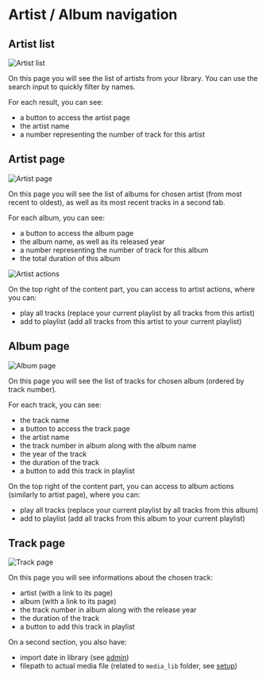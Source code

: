 # Artist / Album navigation

## Artist list
![Artist list](https://raw.githubusercontent.com/Keiwen/maule_player/main/docs/img/artist_list.png)

On this page you will see the list of artists
from your library. You can use the search input to
quickly filter by names.

For each result, you can see:
* a button to access the artist page
* the artist name
* a number representing the number of track for this artist

## Artist page
![Artist page](https://raw.githubusercontent.com/Keiwen/maule_player/main/docs/img/artist_page.png)

On this page you will see the list of albums
for chosen artist (from most recent to oldest),
as well as its most recent tracks in a second tab.

For each album, you can see:
* a button to access the album page
* the album name, as well as its released year
* a number representing the number of track for this album
* the total duration of this album

![Artist actions](https://raw.githubusercontent.com/Keiwen/maule_player/main/docs/img/artist_actions.png)

On the top right of the content part, you can access
to artist actions, where you can:
* play all tracks (replace your current playlist
by all tracks from this artist)
* add to playlist (add all tracks from this artist
to your current playlist)


## Album page
![Album page](https://raw.githubusercontent.com/Keiwen/maule_player/main/docs/img/album_page.png)

On this page you will see the list of tracks
for chosen album (ordered by track number).

For each track, you can see:
* the track name
* a button to access the track page
* the artist name
* the track number in album along with the album name
* the year of the track
* the duration of the track
* a button to add this track in playlist

On the top right of the content part, you can access
to album actions (similarly to artist page),
where you can:
* play all tracks (replace your current playlist
  by all tracks from this album)
* add to playlist (add all tracks from this album
  to your current playlist)

## Track page
![Track page](https://raw.githubusercontent.com/Keiwen/maule_player/main/docs/img/track_page.png)

On this page you will see informations about
the chosen track:
* artist (with a link to its page)
* album (with a link to its page)
* the track number in album along with the release year
* the duration of the track
* a button to add this track in playlist

On a second section, you also have:
* import date in library (see [admin](admin.md))
* filepath to actual media file
(related to `media_lib` folder, see [setup](setup.md))
